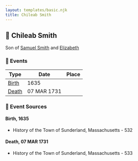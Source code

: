 ```yaml
---
layout: templates/basic.njk
title: Chileab Smith
---
```

## 🔵 Chileab Smith

Son of [Samuel Smith](/people/8/86804391) and [Elizabeth ](/people/7/71389724)

### 📆 Events

Type | Date | Place
------ | ------ | ------
[Birth](#event-0) | 1635 |
[Death](#event-1) | 07 MAR 1731 |

### 📰 Event Sources

#### <a id="event-0"></a> Birth, 1635
* History of the Town of Sunderland, Massachusetts  - 532

#### <a id="event-1"></a> Death, 07 MAR 1731
* History of the Town of Sunderland, Massachusetts  - 533